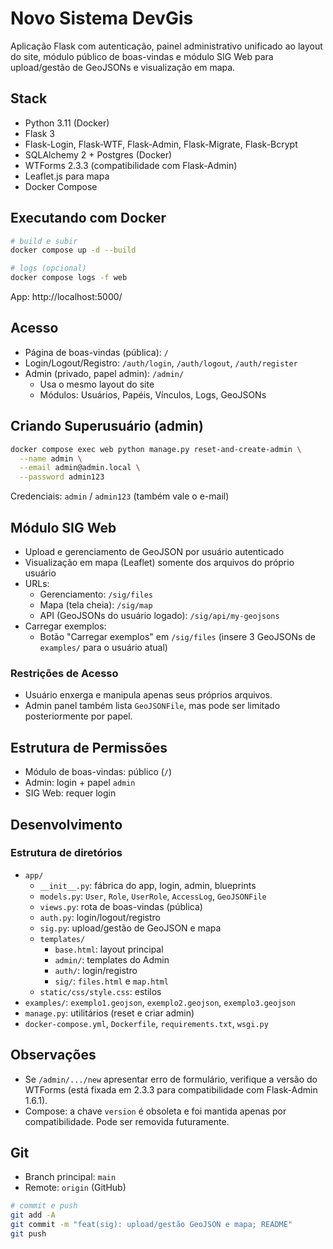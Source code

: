 # Novo Sistema DevGis

Aplicação Flask com autenticação, painel administrativo unificado ao layout do site, módulo público de boas-vindas e módulo SIG Web para upload/gestão de GeoJSONs e visualização em mapa.

## Stack
- Python 3.11 (Docker)
- Flask 3
- Flask-Login, Flask-WTF, Flask-Admin, Flask-Migrate, Flask-Bcrypt
- SQLAlchemy 2 + Postgres (Docker)
- WTForms 2.3.3 (compatibilidade com Flask-Admin)
- Leaflet.js para mapa
- Docker Compose

## Executando com Docker
```bash
# build e subir
docker compose up -d --build

# logs (opcional)
docker compose logs -f web
```

App: http://localhost:5000/

## Acesso
- Página de boas-vindas (pública): `/`
- Login/Logout/Registro: `/auth/login`, `/auth/logout`, `/auth/register`
- Admin (privado, papel admin): `/admin/`
  - Usa o mesmo layout do site
  - Módulos: Usuários, Papéis, Vínculos, Logs, GeoJSONs

## Criando Superusuário (admin)
```bash
docker compose exec web python manage.py reset-and-create-admin \
  --name admin \
  --email admin@admin.local \
  --password admin123
```
Credenciais: `admin` / `admin123` (também vale o e-mail)

## Módulo SIG Web
- Upload e gerenciamento de GeoJSON por usuário autenticado
- Visualização em mapa (Leaflet) somente dos arquivos do próprio usuário
- URLs:
  - Gerenciamento: `/sig/files`
  - Mapa (tela cheia): `/sig/map`
  - API (GeoJSONs do usuário logado): `/sig/api/my-geojsons`
- Carregar exemplos:
  - Botão "Carregar exemplos" em `/sig/files` (insere 3 GeoJSONs de `examples/` para o usuário atual)

### Restrições de Acesso
- Usuário enxerga e manipula apenas seus próprios arquivos.
- Admin panel também lista `GeoJSONFile`, mas pode ser limitado posteriormente por papel.

## Estrutura de Permissões
- Módulo de boas-vindas: público (`/`)
- Admin: login + papel `admin`
- SIG Web: requer login

## Desenvolvimento
### Estrutura de diretórios
- `app/`
  - `__init__.py`: fábrica do app, login, admin, blueprints
  - `models.py`: `User`, `Role`, `UserRole`, `AccessLog`, `GeoJSONFile`
  - `views.py`: rota de boas-vindas (pública)
  - `auth.py`: login/logout/registro
  - `sig.py`: upload/gestão de GeoJSON e mapa
  - `templates/`
    - `base.html`: layout principal
    - `admin/`: templates do Admin
    - `auth/`: login/registro
    - `sig/`: `files.html` e `map.html`
  - `static/css/style.css`: estilos
- `examples/`: `exemplo1.geojson`, `exemplo2.geojson`, `exemplo3.geojson`
- `manage.py`: utilitários (reset e criar admin)
- `docker-compose.yml`, `Dockerfile`, `requirements.txt`, `wsgi.py`

## Observações
- Se `/admin/.../new` apresentar erro de formulário, verifique a versão do WTForms (está fixada em 2.3.3 para compatibilidade com Flask-Admin 1.6.1).
- Compose: a chave `version` é obsoleta e foi mantida apenas por compatibilidade. Pode ser removida futuramente.

## Git
- Branch principal: `main`
- Remote: `origin` (GitHub)

```bash
# commit e push
git add -A
git commit -m "feat(sig): upload/gestão GeoJSON e mapa; README"
git push
```
